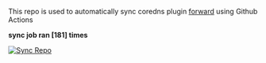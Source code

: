 This repo is used to automatically sync coredns plugin [forward](https://github.com/QZLin/forward) using Github Actions

**sync job ran [181] times**

[![Sync Repo](https://github.com/QZLin/coredns-extract/actions/workflows/sync.yaml/badge.svg)](https://github.com/QZLin/coredns-extract/actions/workflows/sync.yaml)
